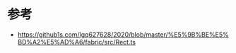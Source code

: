 
# 参考

- https://github1s.com/lgq627628/2020/blob/master/%E5%9B%BE%E5%BD%A2%E5%AD%A6/fabric/src/Rect.ts 
